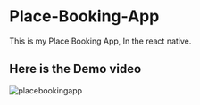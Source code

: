 # Place-Booking-App
This is my Place Booking App, In the react native.

## Here is the Demo video



![placebookingapp](https://github.com/Raghul26/Place-Booking-App/assets/90317197/11bcfe30-e878-47a9-a87d-2292a0b7de54)


